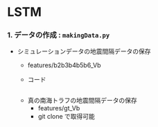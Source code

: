 # LSTM


### 1. データの作成 : `makingData.py` 

- シミュレーションデータの地震間隔データの保存 
  - features/b2b3b4b5b6_Vb
  
  - コード
  ```python: AnotationB
  ```
  
  - 真の南海トラフの地震間隔データの保存
    -  features/gt_Vb
    - git clone で取得可能
    
    
  
